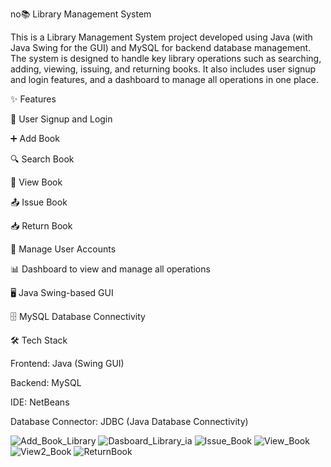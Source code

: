 no📚 Library Management System 

This is a Library Management System project developed using Java (with Java Swing for the GUI) and MySQL for backend database management. The system is designed to handle key library operations such as searching, adding, viewing, issuing, and returning books. It also includes user signup and login features, and a dashboard to manage all operations in one place.



✨ Features

🔐 User Signup and Login

➕ Add Book

🔍 Search Book

📖 View Book

📤 Issue Book

📥 Return Book

👤 Manage User Accounts

📊 Dashboard to view and manage all operations

🖥️ Java Swing-based GUI

🗄️ MySQL Database Connectivity




🛠️ Tech Stack

Frontend: Java (Swing GUI)

Backend: MySQL

IDE: NetBeans

Database Connector: JDBC (Java Database Connectivity)


 ![Add_Book_Library](https://github.com/user-attachments/assets/55486f2f-ee09-498f-b3d3-c15113ee7934)
 ![Dasboard_Library_ia](https://github.com/user-attachments/assets/10f85882-bc34-428b-b877-c0cd6158dbb8)
 ![Issue_Book](https://github.com/user-attachments/assets/06fbbd6f-1286-44f4-baa0-86a5d44ac19d)
 ![View_Book](https://github.com/user-attachments/assets/74249f8e-daa3-4eb4-a0c4-f6ee2362d028)
 ![View2_Book](https://github.com/user-attachments/assets/7a7b4a1d-7070-4c7b-8317-5a6ccf28823d)
 ![ReturnBook](https://github.com/user-attachments/assets/7b3f4225-5ea1-4793-b997-c9d710d957f5)






